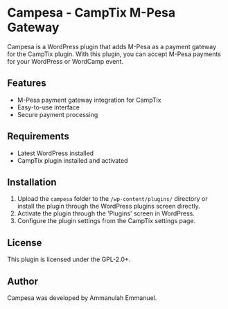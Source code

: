 # Campesa - CampTix M-Pesa Gateway

Campesa is a WordPress plugin that adds M-Pesa as a payment gateway for the CampTix plugin. With this plugin, you can accept M-Pesa payments for your WordPress or WordCamp event.

## Features

* M-Pesa payment gateway integration for CampTix
* Easy-to-use interface
* Secure payment processing

## Requirements

- Latest WordPress installed
- CampTix plugin installed and activated

## Installation

1. Upload the `campesa` folder to the `/wp-content/plugins/` directory or install the plugin through the WordPress plugins screen directly.
2. Activate the plugin through the 'Plugins' screen in WordPress.
3. Configure the plugin settings from the CampTix settings page.

## License

This plugin is licensed under the GPL-2.0+.

## Author

Campesa was developed by Ammanulah Emmanuel.